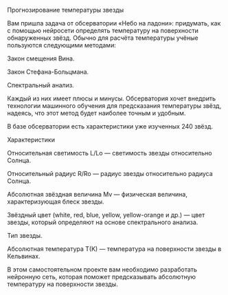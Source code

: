 Прогнозирование температуры звезды

Вам пришла задача от обсерватории «Небо на ладони»: придумать, как с помощью нейросети определять температуру на поверхности обнаруженных звёзд. Обычно для расчёта температуры учёные пользуются следующими методами:

Закон смещения Вина.

Закон Стефана-Больцмана.

Спектральный анализ.

Каждый из них имеет плюсы и минусы. Обсерватория хочет внедрить технологии машинного обучения для предсказания температуры звёзд, надеясь, что этот метод будет наиболее точным и удобным.

В базе обсерватории есть характеристики уже изученных 240 звёзд.

Характеристики

Относительная светимость L/Lo — светимость звезды относительно Солнца.

Относительный радиус R/Ro — радиус звезды относительно радиуса Солнца.

Абсолютная звёздная величина Mv — физическая величина, характеризующая блеск звезды.

Звёздный цвет (white, red, blue, yellow, yellow-orange и др.) — цвет звезды, который определяют на основе спектрального анализа.

Тип звезды.

Абсолютная температура T(K) — температура на поверхности звезды в Кельвинах.

В этом самостоятельном проекте вам необходимо разработать нейронную сеть, которая поможет предсказывать абсолютную температуру на поверхности звезды.
